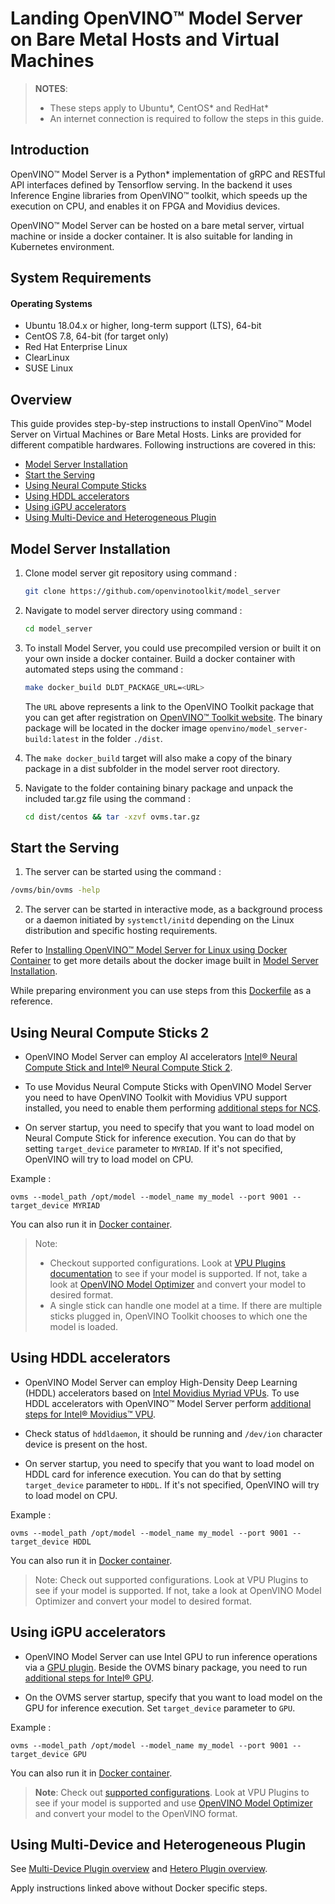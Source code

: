 # Landing OpenVINO&trade; Model Server on Bare Metal Hosts and Virtual Machines

> **NOTES**:
> * These steps apply to Ubuntu*, CentOS* and RedHat*
> * An internet connection is required to follow the steps in this guide.

## Introduction
OpenVINO&trade; Model Server is a Python* implementation of gRPC and RESTful API interfaces defined by Tensorflow serving. In the backend it uses Inference Engine libraries from OpenVINO&trade; toolkit, which speeds up the execution on CPU, and enables it on FPGA and Movidius devices.

OpenVINO&trade; Model Server can be hosted on a bare metal server, virtual machine or inside a docker container. It is also suitable for landing in Kubernetes environment.

## System Requirements

#### Operating Systems 

* Ubuntu 18.04.x or higher, long-term support (LTS), 64-bit
* CentOS 7.8, 64-bit (for target only)
* Red Hat Enterprise Linux
* ClearLinux
* SUSE Linux

## Overview
This guide provides step-by-step instructions to install OpenVino&trade; Model Server on Virtual Machines or Bare Metal Hosts. Links are provided for different compatible hardwares. Following instructions are covered in this:
- <a href="#model-server-installation">Model Server Installation</a>
- <a href="#start-the-serving">Start the Serving</a>
- <a href="#using-ncs2">Using Neural Compute Sticks</a>
- <a href="#using-hddl">Using HDDL accelerators</a>
- <a href="#using-igpu">Using iGPU accelerators</a>
- <a href="#using-plugin">Using Multi-Device and Heterogeneous Plugin</a>

## Model Server Installation<a name="model-server-installation"></a>
1. Clone model server git repository using command :
   ```Bash
   git clone https://github.com/openvinotoolkit/model_server
   ```

2. Navigate to model server directory using command :
   ```Bash
   cd model_server
   ```
3. To install Model Server, you could use precompiled version or built it on your own inside a docker container. Build a docker container with automated steps using the command :
   ```Bash
   make docker_build DLDT_PACKAGE_URL=<URL>
   ````
   The `URL` above represents a link to the OpenVINO Toolkit package that you can get after  registration on [OpenVINO&trade; Toolkit website](https://software.intel.com/en-us/openvino-toolkit/choose-download). The binary package will be located in the docker image `openvino/model_server-build:latest` in the folder `./dist`.

4. The `make docker_build` target will also make a copy of the binary package in a dist subfolder in the model server root directory.

5. Navigate to the folder containing binary package and unpack the included tar.gz file using the command :
   ```Bash
   cd dist/centos && tar -xzvf ovms.tar.gz
   ```

## Start the Serving<a name="start-the-serving"></a>
1. The server can be started using the command : 
```Bash
/ovms/bin/ovms -help
```
2. The server can be started in interactive mode, as  a background process or a daemon initiated by ```systemctl/initd``` depending on the Linux distribution and specific hosting requirements.

Refer to [Installing OpenVINO&trade; Model Server for Linux using Docker Container](./docker_container.md) to get more details about the docker image built in <a href="#model-server-installation">Model Server Installation</a>.

While preparing environment you can use steps from this [Dockerfile](https://github.com/openvinotoolkit/model_server/blob/main/Dockerfile.centos) as a reference.

## Using Neural Compute Sticks 2<a name="using-ncs2"></a>

* OpenVINO Model Server can employ AI accelerators [Intel® Neural Compute Stick and Intel® Neural Compute Stick 2](https://software.intel.com/content/www/us/en/develop/hardware/neural-compute-stick.html).

* To use Movidus Neural Compute Sticks with OpenVINO Model Server you need to have OpenVINO Toolkit with Movidius VPU support installed, you need to enable them performing [additional steps for NCS](https://docs.openvinotoolkit.org/latest/openvino_docs_install_guides_installing_openvino_linux.html).

* On server startup, you need to specify that you want to load model on Neural Compute Stick for inference execution. You can do that by setting `target_device` parameter to `MYRIAD`. If it's not specified, OpenVINO will try to load model on CPU.

Example :
```
ovms --model_path /opt/model --model_name my_model --port 9001 --target_device MYRIAD
```
You can also run it in [Docker container](./docker_container.md).

>Note:
>* Checkout supported configurations. Look at [VPU Plugins documentation](https://docs.openvinotoolkit.org/latest/openvino_docs_IE_DG_supported_plugins_VPU.html) to see if your model is supported. If not, take a look at [OpenVINO Model Optimizer](https://software.intel.com/en-us/articles/OpenVINO-ModelOptimizer) and convert your model to desired format.
>* A single stick can handle one model at a time. If there are multiple sticks plugged in, OpenVINO Toolkit chooses to which one the model is loaded.

## Using HDDL accelerators<a name="using-hddl"></a>
- OpenVINO Model Server can employ High-Density Deep Learning (HDDL) accelerators based on [Intel Movidius Myriad VPUs](https://www.intel.ai/intel-movidius-myriad-vpus/#gs.xrw7cj). To use HDDL accelerators with OpenVINO&trade; Model Server perform [additional steps for Intel® Movidius™ VPU](https://docs.openvinotoolkit.org/latest/openvino_docs_install_guides_installing_openvino_linux.html).

- Check status of `hddldaemon`, it should be running and `/dev/ion` character device is present on the host.

- On server startup, you need to specify that you want to load model on HDDL card for inference execution. You can do that by setting `target_device` parameter to `HDDL`. If it's not specified, OpenVINO will try to load model on CPU.

Example :
```
ovms --model_path /opt/model --model_name my_model --port 9001 --target_device HDDL
```
You can also run it in [Docker container](./docker_container.md).

>Note: Check out supported configurations. Look at VPU Plugins to see if your model is supported. If not, take a look at OpenVINO Model Optimizer and convert your model to desired format.

## Using iGPU accelerators<a name="using-igpu"></a>
- OpenVINO Model Server can use Intel GPU to run inference operations via a [GPU plugin](https://docs.openvinotoolkit.org/latest/openvino_docs_IE_DG_supported_plugins_CL_DNN.html). Beside the OVMS binary package, you need to run [additional steps for Intel® GPU](https://docs.openvinotoolkit.org/latest/openvino_docs_install_guides_installing_openvino_linux.html#additional-GPU-steps).


- On the OVMS server startup, specify that you want to load model on
the GPU for inference execution. Set `target_device` parameter to `GPU`.

Example :
```
ovms --model_path /opt/model --model_name my_model --port 9001 --target_device GPU
```

You can also run it in [Docker container](./docker_container.md).

>**Note**: Check out [supported configurations](https://docs.openvinotoolkit.org/latest/_docs_IE_DG_supported_plugins_Supported_Devices.html).
Look at VPU Plugins to see if your model is supported and use [OpenVINO Model Optimizer](https://software.intel.com/en-us/articles/OpenVINO-ModelOptimizer) and convert your model to the OpenVINO format.

## Using Multi-Device and Heterogeneous Plugin<a name="using-plugin"></a>

See [Multi-Device Plugin overview](./docker_container.md#multiplugin) and [Hetero Plugin overview](./docker_container.md#heteroplugin).<br>

Apply instructions linked above without Docker specific steps.

